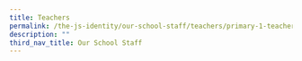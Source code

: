 ```yaml
---
title: Teachers
permalink: /the-js-identity/our-school-staff/teachers/primary-1-teacherss/
description: ""
third_nav_title: Our School Staff
---
```






